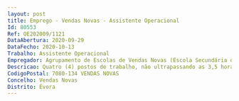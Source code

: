 ```yaml
--- 
layout: post
title: Emprego - Vendas Novas - Assistente Operacional
Id: 80553
Ref: OE202009/1121
DataAbertura: 2020-09-29
DataFecho: 2020-10-13
Trabalho: Assistente Operacional
Empregador: Agrupamento de Escolas de Vendas Novas (Escola Secundária de Vendas Novas - Sede)
Descricao: Quatro (4) postos de trabalho, não ultrapassando as 3,5 horas diárias em cada um,no exercício de funções de limpeza acompanhamento de alunos e apoio geral,desenvolvendo e incentivando o respeito e apreço pelo estabelecimento de educação oude ensino e pelo trabalho que, em comum, nele deve ser efetuado, competindo lhe,designadamente, as seguintes atribuições a) Participar com os docentes no acompanhamento das crianças e jovens durante operíodo de funcionamento das escolas jardins de infância com vista a assegurar um bomambiente educativo b) Exercer as tarefas de atendimento e encaminhamento dos utilizadores das escolas econtrolar as entradas e saídas da escola c) Providenciar a limpeza, arrumação, conservação e boa utilização das instalações, bemcomo do material e equipamento didático e informático necessário ao desenvolvimentodo processo educativo d) Cooperar nas atividades que visem a segurança de crianças e jovens na escola e) Zelar pela conservação dos equipamentos de comunicação f) Estabelecer ligações telefónicas e prestar informações g) Receber e transmitir mensagens h) Exercer tarefas de apoio aos serviços de ação social escolar, assim como tarefas deapoio de modo a permitir o normal funcionamento de laboratórios, refeitórios ebibliotecas escolares i) Reproduzir documentos com utilização de equipamento próprio, assegurando alimpeza e manutenção do mesmo e efetuando pequenas reparações ou comunicando asavarias verificadas j) Efetuar, no interior e exterior, tarefas de apoio de modo a permitir o normalfuncionamento dos serviços k) Prestar apoio e assistência em situações de primeiros socorros e, em caso denecessidade, acompanhar a criança ou o aluno à unidade de prestação de cuidados desaúde.
CodigoPostal: 7080-134 VENDAS NOVAS
Concelho: Vendas Novas
Distrito: Évora
--- 
```

